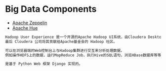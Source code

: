 # Big Data Components


* [Apache Zeppelin](Apache-Zeppelin/README.md)
* [Apache Hue](https://github.com/cloudera/hue)
```md
Hadoop User Experience 是一个开源的Apache Hadoop UI系统，由Cloudera Desktop演化而来，
最后 Cloudera 公司将其贡献给Apache基金会的 Hadoop 社区。

可以在浏览器端的Web控制台上与Hadoop集群进行交互来分析处理数据，
例如操作HDFS上的数据，运行MapReduce Job，执行Hive的SQL语句，浏览HBase数据库等等。

是基于 Python Web 框架 Django 实现的。
```
